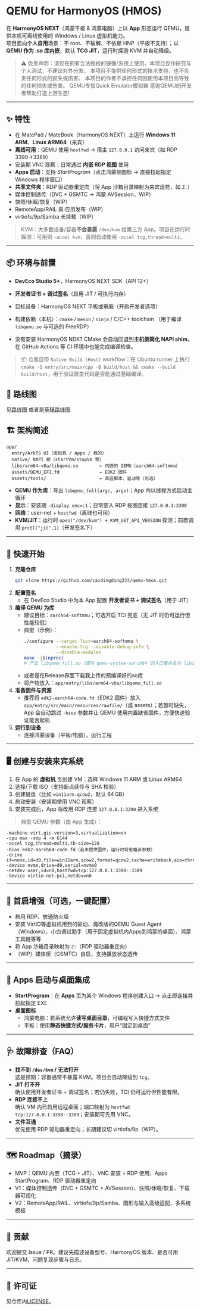 # QEMU for HarmonyOS (HMOS)

在 **HarmonyOS NEXT**（鸿蒙平板 & 鸿蒙电脑）上以 **App** 形态运行 QEMU，提供本机可离线使用的 Windows / Linux 虚拟机能力。  
项目面向**个人自用**场景：不 root、不破解、不依赖 HNP（平板不支持）；以 **QEMU 作为 .so 库内嵌**，默认 **TCG JIT**，运行时探测 KVM 并自动降级。

> ⚠️ 免责声明：请仅在拥有合法授权的镜像/系统上使用。本项目仅作研究与个人测试，不建议对外分发。
> 本项目不提供任何形式的技术支持，也不负责任何形式的损失或伤害。
> 本项目的作者不承担任何因使用本项目而导致的任何损失或伤害。
> QEMU专指Quick Emulator模拟器 感谢QEMU的开发者帮助打造上游生态!
---

## ✨ 特性

-  在 MatePad / MateBook（HarmonyOS NEXT）上运行 **Windows 11 ARM**、**Linux ARM64**（来宾）
-  **离线可用**：QEMU 使用 `hostfwd` → 宿主 `127.0.0.1` 访问来宾（如 RDP 3390→3389）
-  安装期 VNC 观察；日常通过 **内嵌 RDP 视图** 使用
-  **Apps 启动**：支持 *StartProgram*（点击鸿蒙侧图标 → 直接拉起指定 Windows 程序窗口）
-  **共享文件夹**：RDP 驱动器重定向（将 App 沙箱目录映射为来宾盘符，如 `Z:`）
-  媒体控制透传（DVC + GSMTC → 鸿蒙 AVSession，WIP）
-  快照/休眠/恢复（WIP）
-  RemoteApp/RAIL 真·应用发布（WIP）
-  virtiofs/9p/Samba 长挂载（WIP）

> KVM：大多数设备/容器**不会暴露** `/dev/kvm` 给第三方 App。项目在运行时探测：可用则 `-accel kvm`，否则自动使用 `-accel tcg,thread=multi`。

---

## 📦 环境与前置

- **DevEco Studio 5+**，HarmonyOS NEXT SDK（API 12+）
- **开发者证书 + 调试签名**（启用 JIT / 可执行内存）
- 目标设备：HarmonyOS NEXT 平板或电脑（开启开发者选项）
- 构建依赖（本机）：`cmake` / `meson` / `ninja` / C/C++ toolchain
  （用于编译 `libqemu.so` 与可选的 FreeRDP）

- 没有安装 HarmonyOS NDK? CMake 会自动回退到**主机侧简化 NAPI shim**，在 GitHub Actions 等 CI 环境中也能完成编译检查。

> 📦 仓库自带 `Native Build (Host)` workflow：在 Ubuntu runner 上执行 `cmake -S entry/src/main/cpp -B build/host && cmake --build build/host`，用于验证原生代码是否能通过基础编译。


## 🚗 路线图
见[路线图](docs/ROADMAP.md) 或者是[草稿路线图](docs/ROADMAP-DRAFT.md)


## 🏗️ 架构简述

```
app/
  entry/ArkTS UI（虚拟机 / Apps / 我的）
  native/ NAPI 桥（startVm/stopVm 等）
  libs/arm64-v8a/libqemu.so        ← 内嵌的 QEMU（aarch64-softmmu）
  assets/QEMU_EFI.fd               ← EDK2 固件
  assets/tools/                    ← 首启脚本、驱动等（可选）
```

- **QEMU 作为库**：导出 `libqemu_full(argc, argv)`；App 内以线程方式启动主循环  
- **显示**：安装期 `-display vnc=:1`；日常嵌入 RDP 视图连接 `127.0.0.1:3390`
- **网络**：user-net + `hostfwd`（离线也可用）
- **KVM/JIT**：运行时 `open("/dev/kvm") + KVM_GET_API_VERSION` 探测；前置调用 `prctl("jit",1)`（开发签名下）

---

## 🚀 快速开始

1. **克隆仓库**
   ```bash
   git clone https://github.com/caidingding233/qemu-hmos.git
   ```
2. **配置签名**
   - 在 DevEco Studio 中为本 App 配置 **开发者证书 + 调试签名**（用于 JIT）
3. **编译 QEMU 为库**
   - 建议目标：`aarch64-softmmu`；可选开启 TCI 兜底（无 JIT 时仍可运行但性能较低）
   - 典型（示例）：
     ```bash
     ./configure --target-list=aarch64-softmmu \
                 --enable-tcg --disable-debug-info \
                 --disable-modules
     make -j$(nproc)
     # 产出 libqemu_full.so（或将 qemu-system-aarch64 的入口重命名为 libqemu_full 并链接为 .so）
     ```
   - 或者是在Release界面下载我上传的预编译好的so库
   - 将产物放入：`app/entry/libs/arm64-v8a/libqemu_full.so`
4. **准备固件与资源**
   - 推荐将 `edk2-aarch64-code.fd`（EDK2 固件）放入 `app/entry/src/main/resources/rawfile/`（或 assets）；若暂时缺失，App 会自动跳过 `-bios` 参数并让 QEMU 使用内置缺省固件，方便快速验证能否起机
5. **运行到设备**
   - 连接鸿蒙设备（平板/电脑），运行工程

---

## 🖥️ 创建与安装来宾系统

1. 在 App 的 **虚拟机** 页创建 VM：选择 Windows 11 ARM 或 Linux ARM64
2. 选择/下载 ISO（支持断点续传与 SHA 校验）
3. 创建磁盘（比如 `win11arm.qcow2`，默认 64 GB）
4. 启动安装（安装期使用 VNC 观察）
5. 安装完成后，App 将改用 RDP 连接 `127.0.0.1:3390` 进入系统

> 典型 QEMU 参数（由 App 生成）：
```text
-machine virt,gic-version=3,virtualization=on
-cpu max -smp 4 -m 6144
-accel tcg,thread=multi,tb-size=128
-bios edk2-aarch64-code.fd（若未提供固件，运行时将省略该参数）
-drive if=none,id=d0,file=win11arm.qcow2,format=qcow2,cache=writeback,aio=threads,discard=unmap
-device nvme,drive=d0,serial=nvme0
-netdev user,id=n0,hostfwd=tcp:127.0.0.1:3390-:3389
-device virtio-net-pci,netdev=n0
```

---

## 🧰 首启增强（可选，一键配置）

- 启用 RDP、放通防火墙
- 安装 VirtIO等虚拟机用到的驱动、魔改版的QEMU Guest Agent（Windows）、小白调试助手（用于固定虚拟机内Apps到鸿蒙的桌面）、鸿蒙工具链等等
- 将 App 沙箱目录映射为 `Z:`（RDP 驱动器重定向）
- （WIP）媒体桥（GSMTC）自启，支持播放状态透传

---

## 📱 Apps 启动与桌面集成

- **StartProgram**：在 **Apps** 页为某个 Windows 程序创建入口 → 点击即连接并拉起指定 EXE  
- **桌面图标**
  - 鸿蒙电脑：若系统允许**读写桌面目录**，可编程写入快捷方式文件
  - 平板：使用**静态快捷方式/服务卡片**，用户“固定到桌面”

---

## 🩺 故障排查（FAQ）

- **找不到 `/dev/kvm` / 无法打开**  
  这是预期：容器通常不暴露 KVM。项目会自动降级到 `tcg`。  
- **JIT 打不开**  
  确认使用开发者证书 + 调试签名；若仍失败，TCI 仍可运行但性能有限。  
- **RDP 连接不上**  
  确认 VM 内已启用远程桌面；端口映射为 `hostfwd tcp:127.0.0.1:3390-:3389`；安装期可先用 VNC。  
- **文件互通**  
  优先使用 RDP 驱动器重定向；长期建议切 virtiofs/9p（WIP）。

---

## 🗺️ Roadmap（摘录）

- MVP：QEMU 内嵌（TCG + JIT）、VNC 安装 + RDP 使用、Apps StartProgram、RDP 驱动器重定向
- V1：媒体控制透传（DVC + GSMTC + AVSession）、快照/休眠/恢复、下载器可视化
- V2：RemoteApp/RAIL、virtiofs/9p/Samba、图形与输入高级适配、多系统模板

---

## 🤝 贡献

欢迎提交 Issue / PR。建议先描述设备型号、HarmonyOS 版本、是否可用 JIT/KVM、问题复现步骤与日志。

---

## 📄 许可证

见仓库内[LICENSE](LICENSE)。